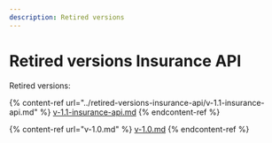 ```yaml
---
description: Retired versions
---
```


# Retired versions Insurance API

Retired versions:

{% content-ref url="../retired-versions-insurance-api/v-1.1-insurance-api.md" %}
[v-1.1-insurance-api.md](../retired-versions-insurance-api/v-1.1-insurance-api.md)
{% endcontent-ref %}

{% content-ref url="v-1.0.md" %}
[v-1.0.md](v-1.0.md)
{% endcontent-ref %}
